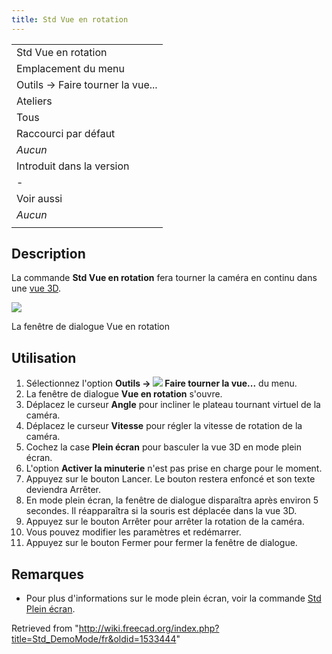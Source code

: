 ```yaml
---
title: Std Vue en rotation
---
```

|  |
| --- |
| Std Vue en rotation |
| Emplacement du menu |
| Outils → Faire tourner la vue... |
| Ateliers |
| Tous |
| Raccourci par défaut |
| *Aucun* |
| Introduit dans la version |
| - |
| Voir aussi |
| *Aucun* |
|  |

## Description

La commande **Std Vue en rotation** fera tourner la caméra en continu dans une [vue 3D](/3D_view/fr "3D view/fr").

![](/images/Std_DemoMode_dialog.png)

La fenêtre de dialogue Vue en rotation

## Utilisation

1. Sélectionnez l'option **Outils → ![](/images/Std_DemoMode.svg) Faire tourner la vue...** du menu.
2. La fenêtre de dialogue **Vue en rotation** s'ouvre.
3. Déplacez le curseur **Angle** pour incliner le plateau tournant virtuel de la caméra.
4. Déplacez le curseur **Vitesse** pour régler la vitesse de rotation de la caméra.
5. Cochez la case **Plein écran** pour basculer la vue 3D en mode plein écran.
6. L'option **Activer la minuterie** n'est pas prise en charge pour le moment.
7. Appuyez sur le bouton Lancer. Le bouton restera enfoncé et son texte deviendra Arrêter.
8. En mode plein écran, la fenêtre de dialogue disparaîtra après environ 5 secondes. Il réapparaîtra si la souris est déplacée dans la vue 3D.
9. Appuyez sur le bouton Arrêter pour arrêter la rotation de la caméra.
10. Vous pouvez modifier les paramètres et redémarrer.
11. Appuyez sur le bouton Fermer pour fermer la fenêtre de dialogue.

## Remarques

* Pour plus d'informations sur le mode plein écran, voir la commande [Std Plein écran](/Std_ViewFullscreen/fr "Std ViewFullscreen/fr").

Retrieved from "<http://wiki.freecad.org/index.php?title=Std_DemoMode/fr&oldid=1533444>"